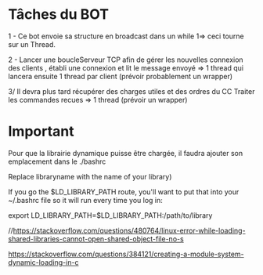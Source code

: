 # Tâches du BOT

1 - Ce bot envoie sa structure en broadcast dans un while 1=> ceci tourne sur un Thread.

2 - Lancer une boucleServeur TCP afin de gérer les nouvelles connexion des clients , établi une connexion et lit le message envoyé => 1 thread qui lancera ensuite 1 thread par client (prévoir probablement un wrapper)

3/ Il devra plus tard récupérer des charges utiles et des ordres du CC Traiter les commandes recues => 1 thread (prévoir un wrapper)

# Important

Pour que la librairie dynamique puisse être chargée, il faudra ajouter son emplacement dans le ./bashrc

Replace libraryname with the name of your library)

If you go the $LD_LIBRARY_PATH route, you'll want to put that into your ~/.bashrc file so it will run every time you log in:

export LD_LIBRARY_PATH=$LD_LIBRARY_PATH:/path/to/library

//https://stackoverflow.com/questions/480764/linux-error-while-loading-shared-libraries-cannot-open-shared-object-file-no-s


https://stackoverflow.com/questions/384121/creating-a-module-system-dynamic-loading-in-c

